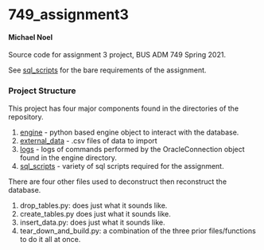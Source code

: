 # 749_assignment3
#### Michael Noel
Source code for assignment 3 project, BUS ADM 749 Spring 2021.

See [sql_scripts](https://github.com/mnooel/749_assignment3/tree/main/sql_scripts) for the bare requirements of the 
assignment.

### Project Structure

This project has four major components found in the directories of the repository.
1. [engine](https://github.com/mnooel/749_assignment3/blob/main/engine/models.py) - 
   python based engine object to interact with the database.
2. [external_data](https://github.com/mnooel/749_assignment3/tree/main/external_data) - 
   .csv files of data to import
3. [logs](https://github.com/mnooel/749_assignment3/blob/main/logs/oracle.log) -
   logs of commands performed by the OracleConnection object found in the engine directory.
4. [sql_scripts](https://github.com/mnooel/749_assignment3/tree/main/sql_scripts) - variety of sql scripts required for the assignment.

There are four other files used to deconstruct then reconstruct the database.
1. drop_tables.py: does just what it sounds like.
2. create_tables.py does just what it sounds like.
3. insert_data.py: does just what it sounds like.
4. tear_down_and_build.py: a combination of the three prior files/functions to do it all at once.

